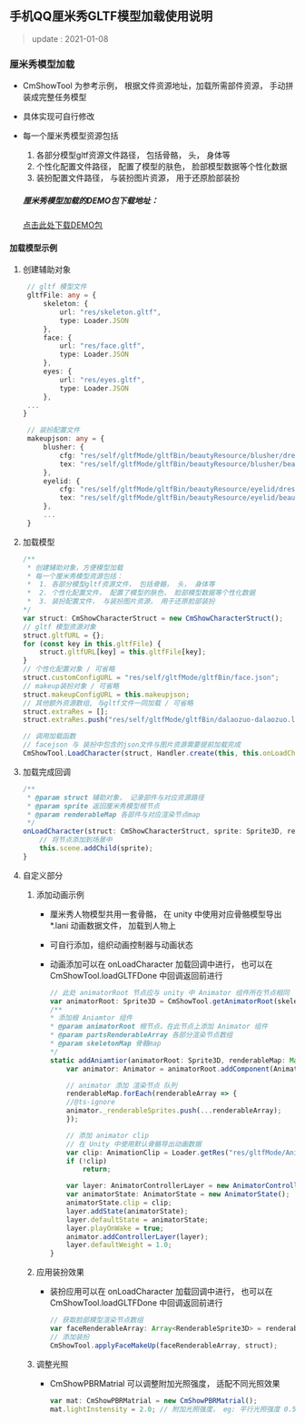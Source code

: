## 手机QQ厘米秀GLTF模型加载使用说明  

> update : 2021-01-08

###  厘米秀模型加载 

- CmShowTool 为参考示例， 根据文件资源地址，加载所需部件资源， 手动拼装成完整任务模型

- 具体实现可自行修改

- 每一个厘米秀模型资源包括
  1. 各部分模型gltf资源文件路径， 包括骨骼， 头， 身体等
  2. 个性化配置文件路径， 配置了模型的肤色， 脸部模型数据等个性化数据
  3. 装扮配置文件路径， 与装扮图片资源， 用于还原脸部装扮
  
  
  
  ##### 厘米秀模型加载的DEMO包下载地址：
  
  [点击此处下载DEMO包](https://official.layabox.com/laya_data/LayaAir2.0/Chinese/LayaAir_TS/3D/useGLTF/CmShwoDemo.zip)
  
  

####  加载模型示例

1. 创建辅助对象

   ```typescript
    // gltf 模型文件
    gltfFile: any = {
        skeleton: {
            url: "res/skeleton.gltf",
            type: Loader.JSON
        },
        face: {
            url: "res/face.gltf",
            type: Loader.JSON
        },
        eyes: {
            url: "res/eyes.gltf",
            type: Loader.JSON
        },
   	...
   }
   
    // 装扮配置文件
    makeupjson: any = {
        blusher: {
            cfg: "res/self/gltfMode/gltfBin/beautyResource/blusher/dress.json",
            tex: "res/self/gltfMode/gltfBin/beautyResource/blusher/beauty.png"
        },
        eyelid: {
            cfg: "res/self/gltfMode/gltfBin/beautyResource/eyelid/dress.json",
            tex: "res/self/gltfMode/gltfBin/beautyResource/eyelid/beauty.png"
        },
        ...
    }
   ```

2. 加载模型

   ```typescript
   /**
    * 创建辅助对象，方便模型加载
    * 每一个厘米秀模型资源包括：
    *  1. 各部分模型gltf资源文件， 包括骨骼， 头， 身体等
    *  2. 个性化配置文件， 配置了模型的肤色， 脸部模型数据等个性化数据
    *  3. 装扮配置文件， 与装扮图片资源， 用于还原脸部装扮
   */
   var struct: CmShowCharacterStruct = new CmShowCharacterStruct();
   // gltf 模型资源对象
   struct.gltfURL = {};
   for (const key in this.gltfFile) {
       struct.gltfURL[key] = this.gltfFile[key];
   }
   // 个性化配置对象 / 可省略
   struct.customConfigURL = "res/self/gltfMode/gltfBin/face.json";
   // makeup装扮对象 / 可省略
   struct.makeupConfigURL = this.makeupjson;
   // 其他额外资源数组, 与gltf文件一同加载 / 可省略
   struct.extraRes = [];
   struct.extraRes.push("res/self/gltfMode/gltfBin/dalaozuo-dalaozuo.lani");
   
   // 调用加载函数
   // facejson 与 装扮中包含的json文件与图片资源需要提前加载完成
   CmShowTool.LoadCharacter(struct, Handler.create(this, this.onLoadCharacter, [struct]));
   ```

3. 加载完成回调

   ```typescript
   /**
    * @param struct 辅助对象， 记录部件与对应资源路径
    * @param sprite 返回厘米秀模型根节点
    * @param renderableMap 各部件与对应渲染节点map
    */
   onLoadCharacter(struct: CmShowCharacterStruct, sprite: Sprite3D, renderableMap: Map<string, Array<RenderableSprite3D>>) {
       // 将节点添加到场景中
       this.scene.addChild(sprite);
   }
   ```

4. 自定义部分

   1. 添加动画示例

      - 厘米秀人物模型共用一套骨骼， 在 unity 中使用对应骨骼模型导出 *.lani 动画数据文件， 加载到人物上

      - 可自行添加，组织动画控制器与动画状态

      - 动画添加可以在 onLoadCharacter 加载回调中进行， 也可以在 CmShowTool.loadGLTFDone 中回调返回前进行

        ```typescript
        // 此处 animatorRoot 节点应与 unity 中 Animator 组件所在节点相同
        var animatorRoot: Sprite3D = CmShowTool.getAnimatorRoot(skeletonRoot, animatorRootName);
        /**
        * 添加根 Aniamtor 组件
        * @param animatorRoot 根节点，在此节点上添加 Animator 组件
        * @param partsRenderableArray 各部分渲染节点数组
        * @param skeletonMap 骨骼map
        */
        static addAniamtior(animatorRoot: Sprite3D, renderableMap: Map<string, Array<RenderableSprite3D>>, skeletonMap: Map<string, Sprite3D>) {
            var animator: Animator = animatorRoot.addComponent(Animator);
        
            // animator 添加 渲染节点 队列
            renderableMap.forEach(renderableArray => {
            //@ts-ignore
            animator._renderableSprites.push(...renderableArray);
            });
        
            // 添加 animator clip
            // 在 Unity 中使用默认骨骼导出动画数据
            var clip: AnimationClip = Loader.getRes("res/gltfMode/Aniamtor/dalaozuo-dalaozuo.lani");
            if (!clip)
            	return;
        
            var layer: AnimatorControllerLayer = new AnimatorControllerLayer("test");
            var animatorState: AnimatorState = new AnimatorState();
            animatorState.clip = clip;
            layer.addState(animatorState);
            layer.defaultState = animatorState;
            layer.playOnWake = true;
            animator.addControllerLayer(layer);
            layer.defaultWeight = 1.0;
        }
        ```

   2. 应用装扮效果

      - 装扮应用可以在 onLoadCharacter 加载回调中进行， 也可以在 CmShowTool.loadGLTFDone 中回调返回前进行

        ```typescript
        // 获取脸部模型渲染节点数组
        var faceRenderableArray: Array<RenderableSprite3D> = renderableMap.get("face");
        // 添加装扮
        CmShowTool.applyFaceMakeUp(faceRenderableArray, struct);
        ```

        

   3. 调整光照

      - CmShowPBRMatrial 可以调整附加光照强度， 适配不同光照效果

        ```typescript
        var mat: CmShowPBRMatrial = new CmShowPBRMatrial();
        mat.lightInstensity = 2.0; // 附加光照强度， eg: 平行光照强度 0.5, CmShowPBRMatrial 附加光照强度 1.5， 材质实际光照强度 0.5 * 1.5 = 0.75
        ```

        

